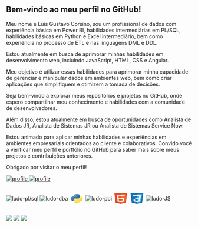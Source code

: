 ## Bem-vindo ao meu perfil no GitHub! 

Meu nome é Luis Gustavo Corsino, sou um profissional de dados com experiência básica em Power BI, habilidades intermediárias em PL/SQL, habilidades básicas em Python e Excel intermediário, bem como experiência no processo de ETL e nas linguagens DML e DDL. 

Estou atualmente em busca de aprimorar minhas habilidades em desenvolvimento web, incluindo JavaScript, HTML, CSS e Angular. 

Meu objetivo é utilizar essas habilidades para aprimorar minha capacidade de gerenciar e manipular dados em ambientes web, bem como criar aplicações que simplifiquem e otimizem a tomada de decisões. 

Seja bem-vindo a explorar meus repositórios e projetos no GitHub, onde espero compartilhar meu conhecimento e habilidades com a comunidade de desenvolvedores.

Além disso, estou atualmente em busca de oportunidades como Analista de Dados JR, Analista de Sistemas JR ou Analista de Sistemas Service Now. 

Estou animado para aplicar minhas habilidades e experiências em ambientes empresariais orientados ao cliente e colaborativos. Convido você a verificar meu perfil e portfólio no GitHub para saber mais sobre meus projetos e contribuições anteriores. 

Obrigado por visitar o meu perfil!
    <div>
        <a href="https://github.com/datacorsino">
            <img height="180em" src="https://github-readme-stats.vercel.app/api?username=datacorsino&show_icons=true&theme=dracula" alt="profile">
            <img height="180em" src="https://github-readme-stats.vercel.app/api/top-langs/?username=datacorsino&theme=dracula" alt="profile">
        </a>
    </div>
<div style="display: inline_block"><br>
            <img align="center" alt="ludo-pl/sql" height="30" width="40" src="https://cdn.jsdelivr.net/gh/devicons/devicon/icons/oracle/oracle-original.svg">
            <img align="center" alt="ludo-dba" id="image" style="width : 40px; height:30px;"  class="img-responsive" src="https://camo.githubusercontent.com/361ebf317957972ed0a921cc40ce94b0ed138c4fc1bd8f0745074bbab63339ff/68747470733a2f2f75706c6f61642e77696b696d656469612e6f72672f77696b6970656469612f656e2f362f36382f4f7261636c655f53514c5f446576656c6f7065725f6c6f676f2e737667" title="ícone Sql, piloto, banco de dados de jogo  Livre" >
            <img align="center" alt="ludo-python" height="30" width="40" src="https://raw.githubusercontent.com/devicons/devicon/master/icons/python/python-original.svg">
            <img align="center" alt="ludo-pbi" height="30" width="40" src="https://powerapps.microsoft.com/images/application-logos/svg/powerbi.svg">
            <img align="center" alt="ludo-HTML" height="30" width="40" src="https://raw.githubusercontent.com/devicons/devicon/master/icons/html5/html5-original.svg">
            <img align="center" alt="ludo-CSS" height="30" width="40" src="https://raw.githubusercontent.com/devicons/devicon/master/icons/css3/css3-original.svg">
            <img align="center" alt="ludo-JS" height="30" width="40" src="https://cdn.jsdelivr.net/gh/devicons/devicon/icons/javascript/javascript-original.svg">

</div>
  
  ##
 
<div> 
  <a href="https://www.instagram.com/ludocorsino/" target="_blank"><img src="https://img.shields.io/badge/-Instagram-%23E4405F?style=for-the-badge&logo=instagram&logoColor=white" target="_blank"></a>
  <a href = "mailto:"><img src="https://img.shields.io/badge/-Gmail-%23333?style=for-the-badge&logo=gmail&logoColor=white" target="_blank"></a>
  <a href="https://www.linkedin.com/in/datacorsino/" target="_blank"><img src="https://img.shields.io/badge/-LinkedIn-%230077B5?style=for-the-badge&logo=linkedin&logoColor=white" target="_blank"></a> 
  
</div>
